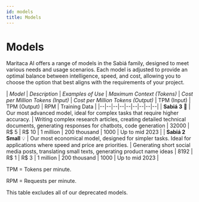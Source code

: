 ```yaml
---
id: models
title: Models
---
```


# Models
Maritaca AI offers a range of models in the Sabiá family, designed to meet various needs and usage scenarios. Each model is adjusted to provide an optimal balance between intelligence, speed, and cost, allowing you to choose the option that best aligns with the requirements of your project.

| *Model* | *Description* | *Examples of Use* | *Maximum Context (Tokens)* | *Cost per Million Tokens (Input)* | *Cost per Million Tokens (Output)* | TPM (Input) | TPM (Output) | RPM | Training Data |
|--|--|--|--|--|--|--|--|--|
| **Sabiá 3** 🥇 | Our most advanced model, ideal for complex tasks that require higher accuracy. | Writing complex research articles, creating detailed technical documents, generating responses for chatbots, code generation | 32000 | R$ 5 | R$ 10 | 1 million | 200 thousand | 1000 | Up to mid 2023 |
| **Sabiá 2 Small** 💡 | Our most economical model, designed for simpler tasks. Ideal for applications where speed and price are priorities. | Generating short social media posts, translating small texts, generating product name ideas | 8192 | R$ 1 | R$ 3 | 1 million | 200 thousand | 1000 | Up to mid 2023 |

TPM = Tokens per minute.

RPM = Requests per minute.

This table excludes all of our deprecated models.
